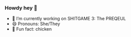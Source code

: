 ### Howdy hey 👋


- 🔭 I’m currently working on SHITGAME 3: The PREQEUL
- 😄 Pronouns: She/They
- 🐔 Fun fact: chicken

<!--
**prrf/prrf** is a ✨ _special_ ✨ repository because its `README.md` (this file) appears on your GitHub profile.

Here are some ideas to get you started:

